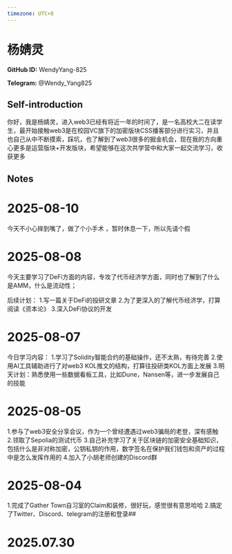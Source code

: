 ```yaml
---
timezone: UTC+8
---
```


# 杨婧灵

**GitHub ID:** WendyYang-825

**Telegram:** @Wendy_Yang825

## Self-introduction

你好，我是杨婧灵，进入web3已经有将近一年的时间了，是一名高校大二在读学生，最开始接触web3是在校园VC旗下的加密版块CSS播客部分进行实习，并且也自己从中不断摸索，踩坑，也了解到了web3很多的掘金机会，现在我的方向重心更多是运营版块+开发版块，希望能够在这次共学营中和大家一起交流学习，收获更多

## Notes

<!-- Content_START -->
# 2025-08-10

今天不小心摔到嘴了，做了个小手术 ，暂时休息一下，所以先请个假

# 2025-08-08

今天主要学习了DeFi方面的内容，专攻了代币经济学方面，同时也了解到了什么是AMM，什么是流动性；

后续计划：
       1.写一篇关于DeFi的投研文章
       2.为了更深入的了解代币经济学，打算阅读《资本论》
       3.深入DeFi协议的开发

# 2025-08-07

今日学习内容：
1.学习了Solidity智能合约的基础操作，还不太熟，有待完善
2.使用AI工具辅助进行了对web3 KOL推文的结构，打算往投研类KOL方面上发展
3.明天计划：熟悉使用一些数据看板工具，比如Dune，Nansen等，进一步发展自己的技能

# 2025-08-05

1.参与了web3安全分享会议，作为一个曾经遭遇过web3骗局的老登，深有感触
2.领取了Sepolia的测试代币
3.自己补充学习了关于区块链的加密安全基础知识，包括什么是非对称加密，公钥私钥的作用，数字签名在保护我们钱包和资产的过程中是怎么发挥作用的
4.加入了小胡老师创建的Discord群

# 2025-08-04

1.完成了Gather Town自习室的Claim和装修，很好玩，感觉很有意思哈哈
2.搞定了Twitter、Discord、telegram的注册和登录##


# 2025.07.30


<!-- Content_END -->
